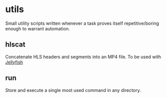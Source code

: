 # utils

Small utility scripts written whenever a task proves itself repetitive/boring enough to warrant automation.

## hlscat

Concatenate HLS headers and segments into an MP4 file. To be used with [Jellyfish](https://github.com/jellyfish-dev/jellyfish)

## run

Store and execute a single most used command in any directory.
